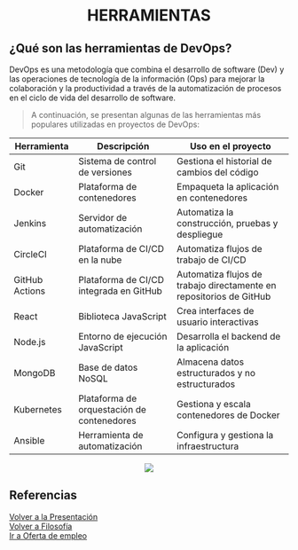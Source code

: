 <h1 align="center"> HERRAMIENTAS </h1>  

## ¿Qué son las herramientas de DevOps?  
DevOps es una metodología que combina el desarrollo de software (Dev) y las operaciones de tecnología de la información (Ops) para mejorar la colaboración y la productividad a través de la automatización de procesos en el ciclo de vida del desarrollo de software. 

>A continuación, se presentan algunas de las herramientas más populares utilizadas en proyectos de DevOps:  

| Herramienta | Descripción | Uso en el proyecto |
|---|---|---|
| Git | Sistema de control de versiones | Gestiona el historial de cambios del código |
| Docker | Plataforma de contenedores | Empaqueta la aplicación en contenedores |
| Jenkins | Servidor de automatización | Automatiza la construcción, pruebas y despliegue |
| CircleCI | Plataforma de CI/CD en la nube | Automatiza flujos de trabajo de CI/CD |
| GitHub Actions | Plataforma de CI/CD integrada en GitHub | Automatiza flujos de trabajo directamente en repositorios de GitHub |
| React | Biblioteca JavaScript | Crea interfaces de usuario interactivas |
| Node.js | Entorno de ejecución JavaScript | Desarrolla el backend de la aplicación |
| MongoDB | Base de datos NoSQL | Almacena datos estructurados y no estructurados |
| Kubernetes | Plataforma de orquestación de contenedores | Gestiona y escala contenedores de Docker |
| Ansible | Herramienta de automatización | Configura y gestiona la infraestructura |

<p align="center">
  <img src="https://github.com/pericoflow/Devops/blob/main/img/Devops3.png">
</p> 

## Referencias
[Volver a la Presentación](README.md)  
[Volver a Filosofía](Filosofía_devops.md)  
[Ir a Oferta de empleo](Oferta_empleo.md) 
